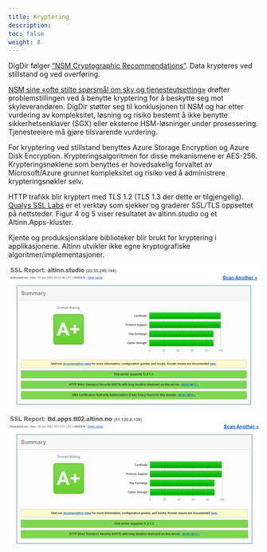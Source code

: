 ```yaml
---
title: Kryptering
description: 
toc: false
weight: 8
---
```


DigDir følger [“NSM Cryptographic Recommendations”](https://nsm.no/regelverk-og-hjelp/rad-og-anbefalinger/nsm-cryptographic-recommendations/).
Data krypteres ved stillstand og ved overføring.

[NSM sine «ofte stilte spørsmål om sky og tjenesteutsetting»](https://nsm.no/regelverk-og-hjelp/rad-og-anbefalinger/ofte-stilte-sporsmal-om-sky-og-tjenesteutsetting/sporsmal-om-sky-og-tjenesteutsetting/) 
drøfter problemstillingen ved å benytte kryptering for å beskytte seg mot skyleverandøren.
DigDir støtter seg til konklusjonen til NSM og har etter vurdering av kompleksitet, løsning og risiko
bestemt å ikke benytte sikkerhetsenklaver (SGX) eller eksterne HSM-løsninger under prosessering.
Tjenesteeiere må gjøre tilsvarende vurdering.

For kryptering ved stillstand benyttes Azure Storage Encryption og Azure Disk Encryption.
Krypteringsalgoritmen for disse mekanismene er AES-256.
Krypteringsnøklene som benyttes er hovedsakelig forvaltet av Microsoft/Azure grunnet kompleksitet og risiko ved å administrere krypteringsnøkler selv.

HTTP trafikk blir kryptert med TLS 1.2 (TLS 1.3 der dette er tilgjengelig).
[Qualys SSL Labs](https://www.ssllabs.com/) er et verktøy som sjekker og graderer SSL/TLS oppsettet på nettsteder.
Figur 4 og 5 viser resultatet av altinn.studio og et Altinn.Apps-kluster. 

Kjente og produksjonsklare biblioteker blir brukt for kryptering i applikasjonene.
Altinn utvikler ikke egne kryptografiske algoritmer/implementasjoner.

![Scan av altinn.studio](scan-studio.png "Figur 4 - Qualys SSL Labs Scan av altinn.studio")

![Scan av tjenesteeier-kluster](scan-apps.png "Figur 5 - Qualys SSL Labs scan av et tjenesteeier-kluster")

